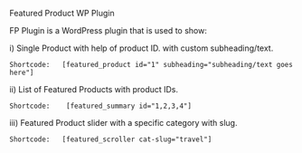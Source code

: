 Featured Product WP Plugin

FP Plugin is a WordPress plugin that is used to show:


i) Single Product with help of product ID. with custom subheading/text.

    Shortcode:   [featured_product id="1" subheading="subheading/text goes here"]
    
    

ii) List of Featured Products with product IDs. 

    Shortcode:    [featured_summary id="1,2,3,4"]
    
    

iii) Featured Product slider with a specific category with slug. 

    Shortcode:   [featured_scroller cat-slug="travel"]
